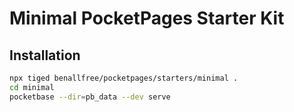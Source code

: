 # Minimal PocketPages Starter Kit

## Installation

```bash
npx tiged benallfree/pocketpages/starters/minimal .
cd minimal
pocketbase --dir=pb_data --dev serve
```
